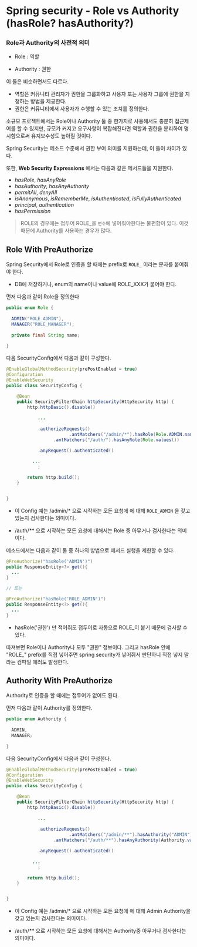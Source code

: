 # Spring security - Role vs Authority (hasRole? hasAuthority?)



### Role과 Authority의 사전적 의미

* Role : 역할

* Authority : 권한



이 둘은 비슷하면서도 다르다.  

* 역할은 커뮤니티 관리자가 권한을 그룹화하고 사용자 또는 사용자 그룹에 권한을 지정하는 방법을 제공한다. 
* 권한은 커뮤니티에서 사용자가 수행할 수 있는 조치를 정의한다.

  


소규모 프로젝트에서는 Role이나 Authority 둘 중 한가지로 사용해서도 충분히 접근제어를 할 수 있지만, 규모가 커지고 요구사항이 복잡해진다면 역할과 권한을 분리하여 명시함으로써 유지보수성도 높아질 것이다.  


Spring Security는 메소드 수준에서 권한 부여 의미를 지원하는데, 이 둘이 차이가 있다.    




또한, **Web Security Expressions** 에서는 다음과 같은 메서드들을 지원한다.

- *hasRole*, *hasAnyRole*
- *hasAuthority*, *hasAnyAuthority*
- *permitAll*, *denyAll*
- *isAnonymous*, *isRememberMe*, *isAuthenticated*, *isFullyAuthenticated*
- *principal*, *authentication*
- *hasPermission*





> ROLE의 경우에는 접두어 ROLE_을 `변수`에 넣어줘야한다는 불편함이 있다. 이것 때문에 Authority를 사용하는 경우가 많다. 



## Role With PreAuthorize



Spring Security에서 Role로 인증을 할 때에는 prefix로 `ROLE_` 이라는 문자를 붙여줘야 한다.  

* DB에 저장하거나, enum의 name이나 value에 ROLE_XXX가 붙어야 한다.



먼저 다음과 같이 Role을 정의한다



```java
public enum Role {
  
  ADMIN("ROLE_ADMIN"),
  MANAGER("ROLE_MANAGER");
  
  private final String name;
  
}
```



다음 SecurityConfig에서 다음과 같이 구성한다.



```java
@EnableGlobalMethodSecurity(prePostEnabled = true)
@Configuration
@EnableWebSecurity
public class SecurityConfig {

    @Bean
    public SecurityFilterChain httpSecurity(HttpSecurity http) {
        http.httpBasic().disable()
						
            ...
          
            .authorizeRequests()
						.antMatchers("/admin/*").hasRole(Role.ADMIN.name())
			      .antMatchers("/auth/").hasAnyRole(Role.values())

            .anyRequest().authenticated()
						
          ...
            ;

        return http.build();
    }


}
```

* 이 Config 예는 /admin/* 으로 시작하는 모든 요청에 에 대해 `ROLE_ADMIN` 을 갖고 있는지 검사한다는 의미이다. 

* /auth/** 으로 시작하는 모든 요청에 대해서는 Role 중 아무거나 검사한다는 의미이다.

  


메소드에서는 다음과 같이  둘 중 하나의 방법으로 메서드 실행을 제한할 수 있다.

```java
@PreAuthorize("hasRole('ADMIN')")
public ResponseEntity<?> get(){
  ...
}

// 또는

@PreAuthorize("hasRole('ROLE_ADMIN')")
public ResponseEntity<?> get(){
  ...
}
```

* hasRole('권한') 만 적어줘도 접두어로 자동으로 ROLE_이 붙기 때문에 검사할 수 있다. 



따져보면 Role이나 Authority나 모두 "권한" 정보이다. 그리고 hasRole 안에 "ROLE_" prefix를 직접 넣어주면 spring security가 넣어줘서 판단하니 직접 넣지 말라는 컴파일 에러도 발생한다.



## Authority With PreAuthorize



Authority로 인증을 할 때에는 접두어가 없어도 된다.

  


먼저 다음과 같이 Authority를 정의한다.

```java
public enum Authority {
  
  ADMIN,
  MANAGER;
  
}
```

  


다음 SecurityConfig에서 다음과 같이 구성한다.

```java
@EnableGlobalMethodSecurity(prePostEnabled = true)
@Configuration
@EnableWebSecurity
public class SecurityConfig {

    @Bean
    public SecurityFilterChain httpSecurity(HttpSecurity http) {
        http.httpBasic().disable()
						
            ...
          
            .authorizeRequests()
						.antMatchers("/admin/**").hasAuthority("ADMIN")
			      .antMatchers("/auth/**").hasAnyAuthority(Authority.values())

            .anyRequest().authenticated()
						
          ...
            ;

        return http.build();
    }


}
```

* 이 Config 예는 /admin/* 으로 시작하는 모든 요청에 에 대해 Admin Authority을 갖고 있는지 검사한다는 의미이다. 

* /auth/** 으로 시작하는 모든 요청에 대해서는 Authority중 아무거나 검사한다는 의미이다.



